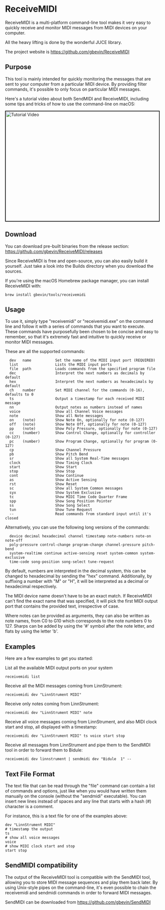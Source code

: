 # ReceiveMIDI

ReceiveMIDI is a multi-platform command-line tool makes it very easy to quickly receive and monitor MIDI messages from MIDI devices on your computer.

All the heavy lifting is done by the wonderful JUCE library.

The project website is https://github.com/gbevin/ReceiveMIDI

## Purpose
This tool is mainly intended for quickly monitoring the messages that are sent to your computer from a particular MIDI device. By providing filter commands, it's possible to only focus on particular MIDI messages.

Here's a tutorial video about both SendMIDI and ReceiveMIDI, including some tips and tricks of how to use the command-line on macOS:

<a href="https://www.youtube.com/watch?v=_o1kg0IbetY" target="_blank"><img src="https://i.ytimg.com/vi/_o1kg0IbetY/maxresdefault.jpg" alt="Tutorial Video" width="640" height="360" border="2" /></a>

## Download

You can download pre-built binaries from the release section:
https://github.com/gbevin/ReceiveMIDI/releases

Since ReceiveMIDI is free and open-source, you can also easily build it yourself. Just take a look into the Builds directory when you download the sources.

If you're using the macOS Homebrew package manager, you can install ReceiveMIDI with:
```
brew install gbevin/tools/receivemidi
```

## Usage
To use it, simply type "receivemidi" or "receivemidi.exe" on the command line and follow it with a series of commands that you want to execute. These commands have purposefully been chosen to be concise and easy to remember, so that it's extremely fast and intuitive to quickly receive or monitor MIDI messages.

These are all the supported commands:
```
  dev   name           Set the name of the MIDI input port (REQUIRED)
  list                 Lists the MIDI input ports
  file  path           Loads commands from the specified program file
  dec                  Interpret the next numbers as decimals by default
  hex                  Interpret the next numbers as hexadecimals by default
  ch    number         Set MIDI channel for the commands (0-16), defaults to 0
  ts                   Output a timestamp for each received MIDI message
  nn                   Output notes as numbers instead of names
  voice                Show all Channel Voice messages
  note                 Show all Note messages
  on    (note)         Show Note On, optionally for note (0-127)
  off   (note)         Show Note Off, optionally for note (0-127)
  pp    (note)         Show Poly Pressure, optionally for note (0-127)
  cc    (number)       Show Control Change, optionally for controller (0-127)
  pc    (number)       Show Program Change, optionally for program (0-127)
  cp                   Show Channel Pressure
  pb                   Show Pitch Bend
  sr                   Show all System Real-Time messages
  clock                Show Timing Clock
  start                Show Start
  stop                 Show Stop
  cont                 Show Continue
  as                   Show Active Sensing
  rst                  Show Reset
  sc                   Show all System Common messages
  syx                  Show System Exclusive
  tc                   Show MIDI Time Code Quarter Frame
  spp                  Show Song Position Pointer
  ss                   Show Song Select
  tun                  Show Tune Request
  --                   Read commands from standard input until it's closed
```

Alternatively, you can use the following long versions of the commands:
```
  device decimal hexadecimal channel timestamp note-numbers note-on note-off
  poly-pressure control-change program-change channel-pressure pitch-bend
  system-realtime continue active-sensing reset system-common system-exclusive
  time-code song-position song-select tune-request
```

By default, numbers are interpreted in the decimal system, this can be changed to hexadecimal by sending the "hex" command.
Additionally, by suffixing a number with "M" or "H", it will be interpreted as a decimal or hexadecimal respectively.

The MIDI device name doesn't have to be an exact match.
If ReceiveMIDI can't find the exact name that was specified, it will pick the first MIDI output port that contains the provided text, irrespective of case.

Where notes can be provided as arguments, they can also be written as note names, from C0 to G10 which corresponds to the note numbers 0 to 127. Sharps can be added by using the '#' symbol after the note letter, and flats by using the letter 'b'.

## Examples
  
Here are a few examples to get you started:

List all the available MIDI output ports on your system

```
receivemidi list
```

Receive all the MIDI messages coming from LinnStrument:

```
receivemidi dev "LinnStrument MIDI"
```

Receive only notes coming from LinnStrument:

```
receivemidi dev "LinnStrument MIDI" note
```

Receive all voice messages coming from LinnStrument, and also MIDI clock start and stop, all displayed with a timestamp:

```
receivemidi dev "LinnStrument MIDI" ts voice start stop
```

Receive all messages from LinnStrument and pipe them to the SendMIDI tool in order to forward them to Bidule:

```
receivemidi dev linnstrument | sendmidi dev "Bidule  1" --
```

## Text File Format

The text file that can be read through the "file" command can contain a list of commands and options, just like when you would have written them manually on the console (without the "sendmidi" executable). You can insert new lines instead of spaces and any line that starts with a hash (#) character is a comment.

For instance, this is a text file for one of the examples above:
```
dev "LinnStrument MIDI"
# timestamp the output
ts
# show all voice messages
voice
# show MIDI clock start and stop
start stop
```

## SendMIDI compatibility

The output of the ReceiveMIDI tool is compatible with the SendMIDI tool, allowing you to store MIDI message sequences and play them back later. By using Unix-style pipes on the command-line, it's even possible to chain the receivemidi and sendmidi commands in order to forward MIDI messages.

SendMIDI can be downloaded from https://github.com/gbevin/SendMIDI

